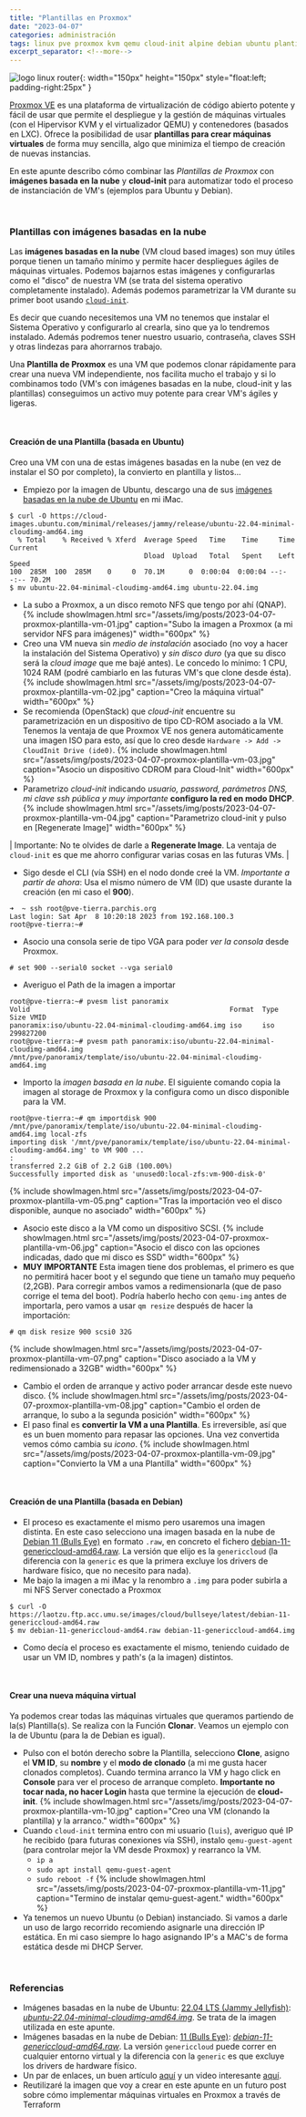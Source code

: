 ```yaml
---
title: "Plantillas en Proxmox"
date: "2023-04-07"
categories: administración
tags: linux pve proxmox kvm qemu cloud-init alpine debian ubuntu plantilla virtualización
excerpt_separator: <!--more-->
---
```



![logo linux router](/assets/img/posts/logo-proxmox-plantilla.svg){: width="150px" height="150px" style="float:left; padding-right:25px" }

[Proxmox VE](https://www.proxmox.com/en/proxmox-ve) es una plataforma de virtualización de código abierto potente y fácil de usar que permite el despliegue y la gestión de máquinas virtuales (con el Hipervisor KVM y el virtualizador QEMU) y contenedores (basados en LXC). Ofrece la posibilidad de usar **plantillas para crear máquinas virtuales** de forma muy sencilla, algo que minimiza el tiempo de creación de nuevas instancias.

En este apunte describo cómo combinar las *Plantillas de Proxmox* con **imágenes basada en la nube** y **cloud-init** para automatizar todo el proceso de instanciación de VM's (ejemplos para Ubuntu y Debian).


<br clear="left"/>
<!--more-->

### Plantillas con imágenes basadas en la nube

Las **imágenes basadas en la nube** (VM cloud based images) son muy útiles porque tienen un tamaño mínimo y permite hacer despliegues ágiles de máquinas virtuales. Podemos bajarnos estas imágenes y configurarlas como el "disco" de nuestra VM (se trata del sistema operativo completamente instalado). Además podemos parametrizar la VM durante su primer boot usando [`cloud-init`](https://cloud-init.io). 

Es decir que cuando necesitemos una VM no tenemos que instalar el Sistema Operativo y configurarlo al crearla, sino que ya lo tendremos instalado. Además podremos tener nuestro usuario, contraseña, claves SSH y otras lindezas para ahorrarnos trabajo.

Una **Plantilla de Proxmox** es una VM que podemos clonar rápidamente para crear una nueva VM independiente, nos facilita mucho el trabajo y si lo combinamos todo (VM's con imágenes basadas en la nube, cloud-init y las plantillas) conseguimos un activo muy potente para crear VM's ágiles y ligeras.

<br/>

#### Creación de una Plantilla (basada en Ubuntu)

Creo una VM con una de estas imágenes basadas en la nube (en vez de instalar el SO por completo), la convierto en plantilla y listos...

- Empiezo por la imagen de Ubuntu, descargo una de sus [imágenes basadas en la nube de Ubuntu](https://cloud-images.ubuntu.com/minimal/releases/jammy/release/) en mi iMac.
```console
$ curl -O https://cloud-images.ubuntu.com/minimal/releases/jammy/release/ubuntu-22.04-minimal-cloudimg-amd64.img
  % Total    % Received % Xferd  Average Speed   Time    Time     Time  Current
                                 Dload  Upload   Total   Spent    Left  Speed
100  285M  100  285M    0     0  70.1M      0  0:00:04  0:00:04 --:--:-- 70.2M
$ mv ubuntu-22.04-minimal-cloudimg-amd64.img ubuntu-22.04.img
```
- La subo a Proxmox, a un disco remoto NFS que tengo por ahí (QNAP).
{% include showImagen.html
    src="/assets/img/posts/2023-04-07-proxmox-plantilla-vm-01.jpg"
    caption="Subo la imagen a Proxmox (a mi servidor NFS para imágenes)"
    width="600px"
    %}
- Creo una VM nueva sin *medio de instalación* asociado (no voy a hacer la instalación del Sistema Operativo) y *sin disco duro* (ya que su disco será la *cloud image* que me bajé antes). Le concedo lo mínimo: 1 CPU, 1024 RAM (podré cambiarlo en las futuras VM's que clone desde ésta).
{% include showImagen.html
    src="/assets/img/posts/2023-04-07-proxmox-plantilla-vm-02.jpg"
    caption="Creo la máquina virtual"
    width="600px"
    %}
- Se recomienda (OpenStack) que *cloud-init* encuentre su parametrización en un dispositivo de tipo CD-ROM asociado a la VM. Tenemos la ventaja de que Proxmox VE nos genera automáticamente una imagen ISO para esto, así que lo creo desde `Hardware -> Add -> CloudInit Drive (ide0)`.
{% include showImagen.html
    src="/assets/img/posts/2023-04-07-proxmox-plantilla-vm-03.jpg"
    caption="Asocio un dispositivo CDROM para Cloud-Init"
    width="600px"
    %}
- Parametrizo *cloud-init* indicando *usuario, password, parámetros DNS, mi clave ssh pública y muy importante* **configuro la red en modo DHCP**. 
{% include showImagen.html
    src="/assets/img/posts/2023-04-07-proxmox-plantilla-vm-04.jpg"
    caption="Parametrizo cloud-init y pulso en [Regenerate Image]"
    width="600px"
    %}

| Importante: No te olvides de darle a **Regenerate Image**. La ventaja de `cloud-init` es que me ahorro configurar varias cosas en las futuras VMs. |

- Sigo desde el CLI (vía SSH) en el nodo donde creé la VM. *Importante a partir de ahora*: Usa el mismo número de VM (ID) que usaste durante la creación (en mi caso el **900**).
```console
➜  ~ ssh root@pve-tierra.parchis.org
Last login: Sat Apr  8 10:20:18 2023 from 192.168.100.3
root@pve-tierra:~#
```
- Asocio una consola serie de tipo VGA para poder *ver la consola* desde Proxmox.
```console
# set 900 --serial0 socket --vga serial0
```
- Averiguo el Path de la imagen a importar
```console
root@pve-tierra:~# pvesm list panoramix
Volid                                                 Format  Type           Size VMID
panoramix:iso/ubuntu-22.04-minimal-cloudimg-amd64.img iso     iso       299827200
root@pve-tierra:~# pvesm path panoramix:iso/ubuntu-22.04-minimal-cloudimg-amd64.img
/mnt/pve/panoramix/template/iso/ubuntu-22.04-minimal-cloudimg-amd64.img
```
- Importo la *imagen basada en la nube*. El siguiente comando copia la imagen al storage de Proxmox y la configura como un disco disponible para la VM. 
```console
root@pve-tierra:~# qm importdisk 900 /mnt/pve/panoramix/template/iso/ubuntu-22.04-minimal-cloudimg-amd64.img local-zfs
importing disk '/mnt/pve/panoramix/template/iso/ubuntu-22.04-minimal-cloudimg-amd64.img' to VM 900 ...
:
transferred 2.2 GiB of 2.2 GiB (100.00%)
Successfully imported disk as 'unused0:local-zfs:vm-900-disk-0'
```
{% include showImagen.html
    src="/assets/img/posts/2023-04-07-proxmox-plantilla-vm-05.png"
    caption="Tras la importación veo el disco disponible, aunque no asociado"
    width="600px"
    %}
- Asocio este disco a la VM como un dispositivo SCSI.
{% include showImagen.html
    src="/assets/img/posts/2023-04-07-proxmox-plantilla-vm-06.jpg"
    caption="Asocio el disco con las opciones indicadas, dado que mi disco es SSD"
    width="600px"
    %}  
- **MUY IMPORTANTE** Esta imagen tiene dos problemas, el primero es que no permitirá hacer boot y el segundo que tiene un tamaño muy pequeño (2,2GB). Para corregir ambos vamos a redimensionarla (que de paso corrige el tema del boot). Podría haberlo hecho con `qemu-img` antes de importarla, pero vamos a usar `qm resize` después de hacer la importación:
```console
# qm disk resize 900 scsi0 32G
```
{% include showImagen.html
    src="/assets/img/posts/2023-04-07-proxmox-plantilla-vm-07.png"
    caption="Disco asociado a la VM y redimensionado a 32GB"
    width="600px"
    %}  
- Cambio el orden de arranque y activo poder arrancar desde este nuevo disco.
{% include showImagen.html
    src="/assets/img/posts/2023-04-07-proxmox-plantilla-vm-08.jpg"
    caption="Cambio el orden de arranque, lo subo a la segunda posición"
    width="600px"
    %}  
- El paso final es **convertir la VM a una Plantilla**. Es irreversible, así que es un buen momento para repasar las opciones. Una vez convertida vemos cómo cambia su *icono*.
{% include showImagen.html
    src="/assets/img/posts/2023-04-07-proxmox-plantilla-vm-09.jpg"
    caption="Convierto la VM a una Plantilla"
    width="600px"
    %}  



<br />

#### Creación de una Plantilla (basada en Debian)

- El proceso es exactamente el mismo pero usaremos una imagen distinta. En este caso selecciono una imagen basada en la nube de [Debian 11 (Bulls Eye)](https://cloud.debian.org/images/cloud/) en formato `.raw`, en concreto el fichero [debian-11-genericcloud-amd64.raw](https://laotzu.ftp.acc.umu.se/images/cloud/bullseye/latest/debian-11-genericcloud-amd64.raw). La versión que elijo es la `genericcloud` (la diferencia con la `generic` es que la primera excluye los drivers de hardware físico, que no necesito para nada).
- Me bajo la imagen a mi iMac y la renombro a `.img` para poder subirla a mi NFS Server conectado a Proxmox
```console
$ curl -O https://laotzu.ftp.acc.umu.se/images/cloud/bullseye/latest/debian-11-genericcloud-amd64.raw
$ mv debian-11-genericcloud-amd64.raw debian-11-genericcloud-amd64.img
```
- Como decía el proceso es exactamente el mismo, teniendo cuidado de usar un VM ID, nombres y path's (a la imagen) distintos.

<br/>

#### Crear una nueva máquina virtual

Ya podemos crear todas las máquinas virtuales que queramos partiendo de la(s) Plantilla(s). Se realiza con la Función **Clonar**. Veamos un ejemplo con la de Ubuntu (para la de Debian es igual).

- Pulso con el botón derecho sobre la Plantilla, selecciono **Clone**, asigno el **VM ID**, su **nombre** y el **modo de clonado** (a mi me gusta hacer clonados completos). Cuando termina arranco la VM y hago click en **Console** para ver el proceso de arranque completo. **Importante no tocar nada, no hacer Login** hasta que termine la ejecución de **cloud-init**.
{% include showImagen.html
    src="/assets/img/posts/2023-04-07-proxmox-plantilla-vm-10.jpg"
    caption="Creo una VM (clonando la plantilla) y la arranco."
    width="600px"
    %}  
- Cuando `cloud-init` termina entro con mi usuario (`luis`), averiguo qué IP he recibido (para futuras conexiones vía SSH), instalo `qemu-guest-agent` (para controlar mejor la VM desde Proxmox) y rearranco la VM.
  - `ip a`
  - `sudo apt install qemu-guest-agent`
  - `sudo reboot -f`
{% include showImagen.html
    src="/assets/img/posts/2023-04-07-proxmox-plantilla-vm-11.jpg"
    caption="Termino de instalar qemu-guest-agent."
    width="600px"
    %}
- Ya tenemos un nuevo Ubuntu (o Debian) instanciado. Si vamos a darle un uso de largo recorrido recomiendo asignarle una dirección IP estática. En mi caso siempre lo hago asignando IP's a MAC's de forma estática desde mi DHCP Server.

<br />

### Referencias

- Imágenes basadas en la nube de Ubuntu: [22.04 LTS (Jammy Jellyfish)](https://cloud-images.ubuntu.com/minimal/releases/jammy/release/): *[ubuntu-22.04-minimal-cloudimg-amd64.img](https://cloud-images.ubuntu.com/minimal/releases/jammy/release/ubuntu-22.04-minimal-cloudimg-amd64.img)*. Se trata de la imagen utilizada en este apunte.
- Imágenes basadas en la nube de Debian: [11 (Bulls Eye)](https://cloud.debian.org/images/cloud/): *[debian-11-genericcloud-amd64.raw](https://laotzu.ftp.acc.umu.se/images/cloud/bullseye/latest/debian-11-genericcloud-amd64.raw)*. La versión `genericcloud` puede correr en cualquier entorno virtual y la diferencia con la `generic` es que excluye los drivers de hardware físico.
- Un par de enlaces, un buen artículo [aquí](https://codingpackets.com/blog/proxmox-import-and-use-cloud-images/) y un video interesante [aquí](https://www.learnlinux.tv/proxmox-ve-how-to-build-an-ubuntu-22-04-template-updated-method/).
- Reutilizaré la imagen que voy a crear en este apunte en un futuro post sobre cómo implementar máquinas virtuales en Proxmox a través de Terraform